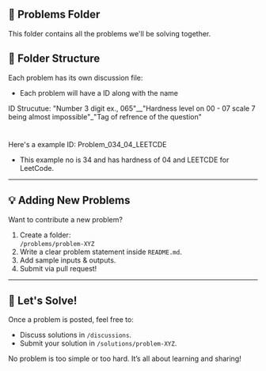 ## 📝 Problems Folder

This folder contains all the problems we'll be solving together.

## 📂 Folder Structure

Each problem has its own discussion file:                                                                                                                          
* Each problem will have a ID along with the name

ID Strucutue: "Number 3 digit ex., 065"__"Hardness level on 00 - 07 scale 7 being almost impossible"_"Tag of refrence of the question"
#

Here's a example ID: Problem_034_04_LEETCDE
* This example no is 34 and has hardness of 04 and LEETCDE for LeetCode.


---

## 💡 Adding New Problems

Want to contribute a new problem?
1. Create a folder:  
   `/problems/problem-XYZ`
2. Write a clear problem statement inside `README.md`.
3. Add sample inputs & outputs.
4. Submit via pull request!

---

## 📢 Let's Solve!

Once a problem is posted, feel free to:
- Discuss solutions in `/discussions`.
- Submit your solution in `/solutions/problem-XYZ`.

No problem is too simple or too hard. It’s all about learning and sharing!
